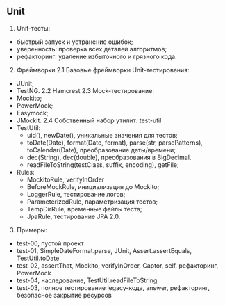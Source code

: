 ## Unit

1. Unit-тесты:
 * быстрый запуск и устранение ошибок;
 * уверенность: проверка всех деталей алгоритмов;
 * рефакторинг: удаление избыточного и грязного кода.
2. Фреймворки
 2.1 Базовые фреймворки Unit-тестирования:
  * JUnit;
  * TestNG.
 2.2 Hamcrest
 2.3 Mock-тестирование:
  * Mockito;
  * PowerMock;
  * Easymock;
  * JMockit.
 2.4 Собственный набор утилит: test-util
  * TestUtil:
    - uid(), newDate(), уникальные значения для тестов;
    - toDate(Date), format(Date, format), parse(str, parsePatterns), toCalendar(Date), преобразование даты/времени;
    - dec(String), dec(double), преобразования в BigDecimal.
    - readFileToString(testClass, suffix, encoding), getFile;
  * Rules:
    * MockitoRule, verifyInOrder
    * BeforeMockRule, инициализация до Mockito;
    * LoggerRule, тестирование логов;
    * ParameterizedRule, параметризация тестов;
    * TempDirRule, временные файлы теста;
    * JpaRule, тестирование JPA 2.0.
3. Примеры:
 * test-00, пустой проект
 * test-01, SimpleDateFormat.parse, JUnit, Assert.assertEquals, TestUtil.toDate
 * test-02, assertThat, Mockito, verifyInOrder, Captor, self, рефакторинг, PowerMock
 * test-04, наследование, TestUtil.readFileToString
 * test-03, полное тестирование legacy-кода, answer, рефакторинг, безопасное закрытие ресурсов
